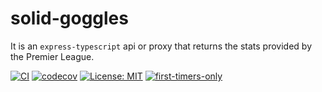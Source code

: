 # solid-goggles

It is an `express-typescript` api or proxy that returns the stats provided by the Premier League.

[![CI](https://github.com/khushalbhardwaj-0111/playerStat/actions/workflows/ci.yml/badge.svg?branch=dev)](https://github.com/khushalbhardwaj-0111/playerStat/actions/workflows/ci.yml)
[![codecov](https://codecov.io/gh/khushalbhardwaj-0111/playerStat/branch/dev/graph/badge.svg?token=48D3DK2L4J)](https://codecov.io/gh/khushalbhardwaj-0111/playerStat)
[![License: MIT](https://img.shields.io/badge/License-MIT-yellow.svg)](https://opensource.org/licenses/MIT)
[![first-timers-only](https://img.shields.io/badge/first--timers--only-friendly-blue.svg?style=flat-square)](https://www.firsttimersonly.com/)

